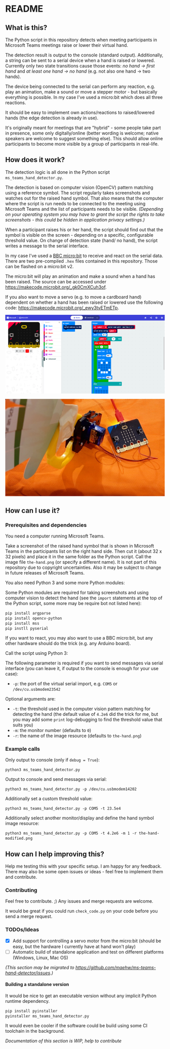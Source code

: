 # README

## What is this?

The Python script in this repository detects when meeting participants in Microsoft Teams meetings raise or lower their virtual hand.

The detection result is output to the console (standard output). Additionally, a string can be sent to a serial device when a hand is raised or lowered. Currently only two state transitions cause those events: *no hand → first hand* and *at least one hand → no hand* (e.g. not also one hand → two hands).

The device being connected to the serial can perform any reaction, e.g. play an animation, make a sound or move a stepper motor - but basically everything is possible. In my case I've used a micro:bit which does all three reactions.

It should be easy to implement own actions/reactions to raised/lowered hands (the edge detection is already in use).

It's originally meant for meetings that are "hybrid" - some people take part in presence, some only digitally/online (better wording is welcome; native speakers are welcome to suggest something else). This should allow online participants to become more visible by a group of participants in real-life.

## How does it work?

The detection logic is all done in the Python script `ms_teams_hand_detector.py`.

The detection is based on computer vision (OpenCV) pattern matching using a reference symbol. The script regularly takes screenshots and watches out for the raised hand symbol. That also means that the computer where the script is run needs to be connected to the meeting using Microsoft Teams and the list of participants needs to be visible. *(Depending on your operating system you may have to grant the script the rights to take screenshots - this could be hidden in application privacy settings.)*

When a participant raises his or her hand, the script should find out that the symbol is visible on the screen - depending on a specific, configurable threshold value. On change of detection state (hand/ no hand), the script writes a message to the serial interface.

In my case I've used a [BBC micro:bit](https://microbit.org/) to receive and react on the serial data. There are two pre-compiled `.hex` files contained in this repository. Those can be flashed on a micro:bit v2.

The micro:bit will play an animation and make a sound when a hand has been raised. The source can be accessed under https://makecode.microbit.org/_gk0CmXCuh3of.

If you also want to move a servo (e.g. to move a cardboard hand) dependent on whether a hand has been raised or lowered use the following code: https://makecode.microbit.org/_ewy3tvETmETp.

![Blocks shown in Microsoft MakeCode for micro:bit](microbit-ide.png)

![Prototype with lowered hand](prototype_hand_lowered.jpg)



## How can I use it?

### Prerequisites and dependencies

You need a computer running Microsoft Teams.

Take a screenshot of the raised hand symbol that is shown in Microsoft Teams in the participants list on the right hand side. Then cut it (about 32 x 32 pixels) and place it in the same folder as the Python script. Call the image file `the-hand.png` (or specify a different name). It is not part of this repository due to copyright uncertainties. Also it may be subject to change in future releases of Microsoft Teams.

You also need Python 3 and some more Python modules:

Some Python modules are required for taking screenshots and using computer vision to detect the hand (see the `import` statements at the top of the Python script, some more may be require bot not listed here):

```
pip install argparse
pip install opencv-python
pip install mss
pip instll pyserial
```

If you want to react, you may also want to use a BBC micro:bit, but any other hardware should do the trick (e.g. any  Arduino board).


Call the script using Python 3:

The following parameter is required if you want to send messages via serial interface (you can leave it, if output to the console is enough for your use case):

* `-p`: the port of the virtual serial import, e.g. `COM5` or `/dev/cu.usbmodem23542`

Optional arguments are:

* `-t`: the threshold used in the computer vision pattern matching for detecting the hand (the default value of `4.2e6` did the trick for me, but you may add some `print` log-debugging to find the threshold value that suits you)
* `-m`: the monitor number (defaults to `0`)
* `-r`: the name of the image resource (defaults to `the-hand.png`)

### Example calls

Only output to console (only if `debug = True`):

```
python3 ms_teams_hand_detector.py
```

Output to console and send messages via serial:

```
python3 ms_teams_hand_detector.py -p /dev/cu.usbmodem14202
```

Additionally set a custom threshold value:

```
python3 ms_teams_hand_detector.py -p COM5 -t 23.5e4
```

Additionally select another monitor/display and define the hand symbol image resource:

```
python3 ms_teams_hand_detector.py -p COM5 -t 4.2e6 -m 1 -r the-hand-modified.png
```

## How can I help improving this?

Help me testing this with your specific setup. I am happy for any feedback. There may also be some open issues or ideas - feel free to implement them and contribute.

### Contributing

Feel free to contribute. ;) Any issues and merge requests are welcome.

It would be great if you could run `check_code.py` on your code before you send a merge request.

### TODOs/Ideas

- [x] Add support for controlling a servo motor from the micro:bit (should be easy, but the hardware I currently have at hand won't play)
- [ ] Automatic build of standalone application and test on different platforms (Windows, Linux, Mac OS)

*(This section may be migrated to https://github.com/maehw/ms-teams-hand-detector/issues.)*

#### Building a standalone version

It would be nice to get an executable version without any implicit Python runtime dependency.

```
pip install pyinstaller
pyinstaller ms_teams_hand_detector.py
```

It would even be cooler if the software could be build using some CI toolchain in the background.

*Documentation of this section is WIP, help to contribute*
